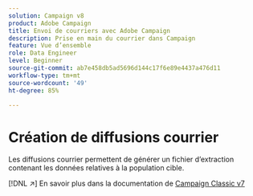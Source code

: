 ```yaml
---
solution: Campaign v8
product: Adobe Campaign
title: Envoi de courriers avec Adobe Campaign
description: Prise en main du courrier dans Campaign
feature: Vue d’ensemble
role: Data Engineer
level: Beginner
source-git-commit: ab7e458db5ad5696d144c17f6e89e4437a476d11
workflow-type: tm+mt
source-wordcount: '49'
ht-degree: 85%

---
```


# Création de diffusions courrier

Les diffusions courrier permettent de générer un fichier d’extraction contenant les données relatives à la population cible.

[!DNL :arrow_upper_right:] En savoir plus dans la documentation de  [Campaign Classic v7](https://experienceleague.adobe.com/docs/campaign-classic/using/sending-messages/sending-direct-mail/about-direct-mail-channel.html?lang=fr)

